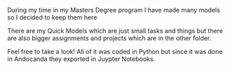 During my time in my Masters Degree program I have made many models so I decided to keep them here

There are my Quick Models which are just small tasks and things but there are also bigger 
assignments and projects which are in the other folder.

Feel free to take a look!
All of it was coded in Python but since it was done in Andocanda they exported in Juypter Notebooks.
